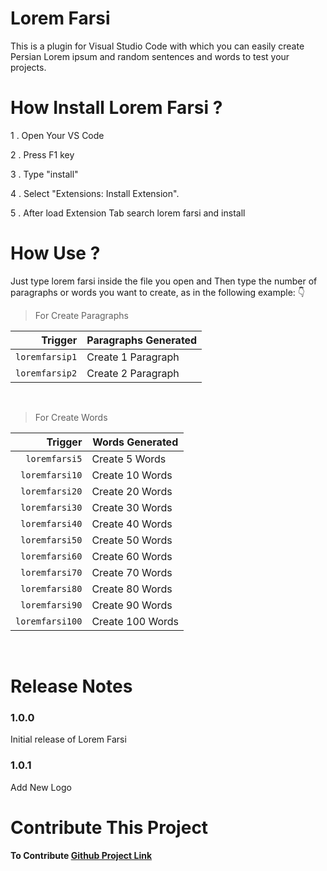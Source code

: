 # Lorem Farsi

This is a plugin for Visual Studio Code with which you can easily create Persian Lorem ipsum and random sentences and words to test your projects.

# How Install Lorem Farsi ?

1 . Open Your VS Code

2 . Press F1 key

3 . Type "install"

4 . Select "Extensions: Install Extension".

5 . After load Extension Tab search lorem farsi and install

# How Use ?
Just type lorem farsi inside the file you open and Then type the number of paragraphs or words you want to create, as in the following example: 👇


> For Create Paragraphs

| Trigger | Paragraphs Generated |
| -: | - |
| `loremfarsip1` | Create 1 Paragraph |
| `loremfarsip2` | Create 2 Paragraph |


<br>

> For Create Words

| Trigger | Words Generated |
| -: | - |
| `loremfarsi5`  | Create 5 Words |
| `loremfarsi10` | Create 10 Words|
| `loremfarsi20` | Create 20 Words|
| `loremfarsi30` | Create 30 Words|
| `loremfarsi40` | Create 40 Words|
| `loremfarsi50` | Create 50 Words|
| `loremfarsi60` | Create 60 Words|
| `loremfarsi70` | Create 70 Words|
| `loremfarsi80` | Create 80 Words|
| `loremfarsi90` | Create 90 Words|
| `loremfarsi100` | Create 100 Words|

<br>



# Release Notes


### 1.0.0

Initial release of Lorem Farsi

### 1.0.1

Add New Logo
# Contribute This Project


#### To Contribute [Github Project Link ](https://github.com/rzashakeri/Lorem-Farsi)

